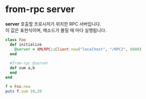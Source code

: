 from-rpc server
====

__server__
호출할 프로시저가 위치한 RPC 서버입니다.<br>
이 값은 표현식이며, 메소드가 불릴 때 마다 실행됩니다.

```rb
class Foo
  def initialize
    @server = XMLRPC::Client.new("localhost", "/RPC2", 8080)
  end
  
  #from-rpc @server
  def sum a,b
  end
end
```
```rb
f = Foo.new
puts f.sum 10,20
```
